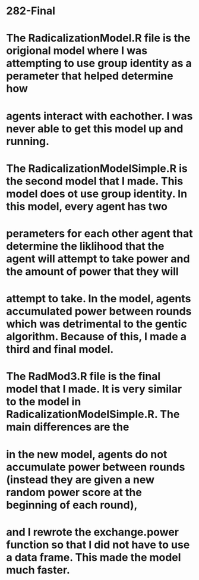 # 282-Final

# The RadicalizationModel.R file is the origional model where I was attempting to use group identity as a perameter that helped determine how 
# agents interact with eachother. I was never able to get this model up and running.

# The RadicalizationModelSimple.R is the second model that I made. This model does ot use group identity. In this model, every agent has two 
# perameters for each other agent that determine the liklihood that the agent will attempt to take power and the amount of power that they will 
# attempt to take. In the model, agents accumulated power between rounds which was detrimental to the gentic algorithm. Because of this, I made a third and final model.

# The RadMod3.R file is the final model that I made. It is very similar to the model in RadicalizationModelSimple.R. The main differences are the 
# in the new model, agents do not accumulate power between rounds (instead they are given a new random power score at the beginning of each round),
# and I rewrote the exchange.power function so that I did not have to use a data frame. This made the model much faster. 